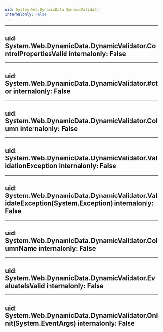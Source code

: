 ```yaml
---
uid: System.Web.DynamicData.DynamicValidator
internalonly: False
---
```


---
uid: System.Web.DynamicData.DynamicValidator.ControlPropertiesValid
internalonly: False
---

---
uid: System.Web.DynamicData.DynamicValidator.#ctor
internalonly: False
---

---
uid: System.Web.DynamicData.DynamicValidator.Column
internalonly: False
---

---
uid: System.Web.DynamicData.DynamicValidator.ValidationException
internalonly: False
---

---
uid: System.Web.DynamicData.DynamicValidator.ValidateException(System.Exception)
internalonly: False
---

---
uid: System.Web.DynamicData.DynamicValidator.ColumnName
internalonly: False
---

---
uid: System.Web.DynamicData.DynamicValidator.EvaluateIsValid
internalonly: False
---

---
uid: System.Web.DynamicData.DynamicValidator.OnInit(System.EventArgs)
internalonly: False
---
